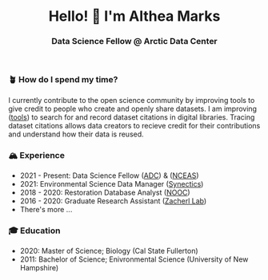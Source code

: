 <h1 align="center"> Hello! 🔆 I'm Althea Marks </h1>

<h3 align="center"> Data Science Fellow @ Arctic Data Center </h3>
<br>

### 🪴 How do I spend my time?

I currently contribute to the open science community by improving tools to give credit to people who create and openly share datasets. I am improving ([tools](https://github.com/theamarks/scythe)) to search for and record dataset citations in digital libraries. Tracing dataset citations allows data creators to recieve credit for their contributions and understand how their data is reused. 

### 🏔️ Experience 

- 2021 - Present: Data Science Fellow ([ADC](https://arcticdata.io/)) & ([NCEAS](https://nceas.ucsb.edu))
- 2021: Environmental Science Data Manager ([Synectics](https://synectics.net/public/framework/bannerhtml.aspx?dsn=systm&idhtml=334&banner=synectics_home.png&title=Synectics%20Environmental%20Data%20Services))
- 2018 - 2020: Restoration Database Analyst ([NOOC](https://olympiaoysternet.ucdavis.edu/))
- 2016 - 2020: Graduate Research Assistant ([Zacherl Lab](https://zacherllab.com/))
- There's more ...

### 🎓 Education
- 2020: Master of Science; Biology (Cal State Fullerton)
- 2011: Bachelor of Science; Enivronmental Science (University of New Hampshire)

<!--
**theamarks/theamarks** is a ✨ _special_ ✨ repository because its `README.md` (this file) appears on your GitHub profile.

Here are some ideas to get you started:

- 🔭 I’m currently working on ...
- 🌱 I’m currently learning ...
- 👯 I’m looking to collaborate on ...
- 🤔 I’m looking for help with ...
- 💬 Ask me about ...
- 📫 How to reach me: ...
- 😄 Pronouns: ...
- ⚡ Fun fact: ...

emoji directory: https://gist.github.com/rxaviers/7360908
-->
